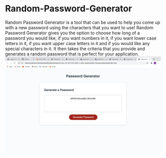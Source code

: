 # Random-Password-Generator

Random Password Generator is a tool that can be used to help you come up with a new password using the characters that you want to use!  Random Password Generator gives you the option to choose how long of a password you would like, if you want numbers in it, if you want lower case letters in it, if you want upper case letters in it and if you would like any special characters in it. It then takes the criteria that you provide and generates a random password that is perfect for your application. 
![image](https://github.com/Millmr/Random-Password-Generator/blob/main/Screen%20Shot%202021-03-11%20at%205.59.01%20PM.png)
